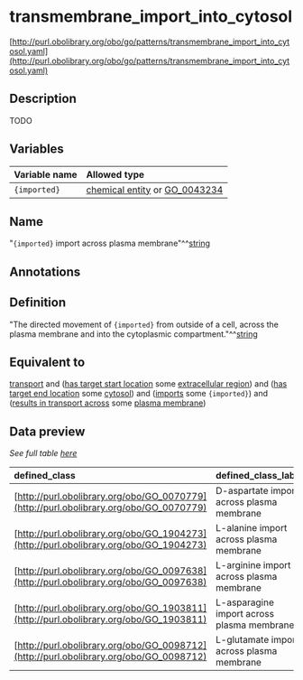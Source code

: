 # transmembrane_import_into_cytosol

[http://purl.obolibrary.org/obo/go/patterns/transmembrane_import_into_cytosol.yaml](http://purl.obolibrary.org/obo/go/patterns/transmembrane_import_into_cytosol.yaml)

## Description

TODO




## Variables

| Variable name | Allowed type |
|:--------------|:-------------|
| `{imported}` | [chemical entity](http://purl.obolibrary.org/obo/CHEBI_24431) or [GO_0043234](http://purl.obolibrary.org/obo/GO_0043234) |

## Name

"`{imported}` import across plasma membrane"^^[string](http://www.w3.org/2001/XMLSchema#string)

## Annotations



## Definition

"The directed movement of `{imported}` from outside of a cell, across the plasma membrane and into the cytoplasmic compartment."^^[string](http://www.w3.org/2001/XMLSchema#string)

## Equivalent to

[transport](http://purl.obolibrary.org/obo/GO_0006810)  and ([has target start location](http://purl.obolibrary.org/obo/RO_0002338) some [extracellular region](http://purl.obolibrary.org/obo/GO_0005576))  and ([has target end location](http://purl.obolibrary.org/obo/RO_0002339) some [cytosol](http://purl.obolibrary.org/obo/GO_0005829))  and ([imports](http://purl.obolibrary.org/obo/RO_0002340) some `{imported}`)  and ([results in transport across](http://purl.obolibrary.org/obo/RO_0002342) some [plasma membrane](http://purl.obolibrary.org/obo/GO_0005886))







## Data preview

*See full table [here](https://github.com/geneontology/go-ontology/tree/master/src/design_patterns/transmembrane_import_into_cell.tsv)*

| defined_class | defined_class_label | imported | imported_label |
|:--|:--|:--|:--|
| [http://purl.obolibrary.org/obo/GO_0070779](http://purl.obolibrary.org/obo/GO_0070779) | D-aspartate import across plasma membrane | [http://purl.obolibrary.org/obo/CHEBI_29994](http://purl.obolibrary.org/obo/CHEBI_29994) | D-aspartate(2-) |
| [http://purl.obolibrary.org/obo/GO_1904273](http://purl.obolibrary.org/obo/GO_1904273) | L-alanine import across plasma membrane | [http://purl.obolibrary.org/obo/CHEBI_16977](http://purl.obolibrary.org/obo/CHEBI_16977) | L-alanine |
| [http://purl.obolibrary.org/obo/GO_0097638](http://purl.obolibrary.org/obo/GO_0097638) | L-arginine import across plasma membrane | [http://purl.obolibrary.org/obo/CHEBI_16467](http://purl.obolibrary.org/obo/CHEBI_16467) | L-arginine |
| [http://purl.obolibrary.org/obo/GO_1903811](http://purl.obolibrary.org/obo/GO_1903811) | L-asparagine import across plasma membrane | [http://purl.obolibrary.org/obo/CHEBI_17196](http://purl.obolibrary.org/obo/CHEBI_17196) | L-asparagine |
| [http://purl.obolibrary.org/obo/GO_0098712](http://purl.obolibrary.org/obo/GO_0098712) | L-glutamate import across plasma membrane | [http://purl.obolibrary.org/obo/CHEBI_29985](http://purl.obolibrary.org/obo/CHEBI_29985) | L-glutamate(1-) |

